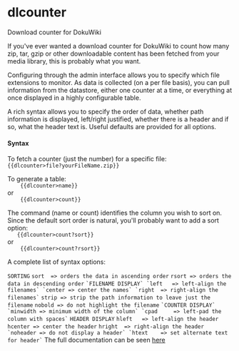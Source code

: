 # dlcounter
Download counter for DokuWiki

If you've ever wanted a download counter for DokuWiki to count how many zip, tar, gzip or other downloadable content has been fetched from your media library, this is probably what you want.

Configuring through the admin interface allows you to specify which file extensions to monitor. As data is collected (on a per file basis), you can pull information from the datastore, either one counter at a time, or everything at once displayed in a highly configurable table.

A rich syntax allows you to specify the order of data, whether path information is displayed, left/right justified, whether there is a header and if so, what the header text is. Useful defaults are provided for all options.

#### Syntax
To fetch a counter (just the number) for a specific file:  
`
    {{dlcounter>file?yourFileName.zip}}  
`

To generate a table:  
`    {{dlcounter>name}}`  
or  
`    {{dlcounter>count}}`


The command (name or count) identifies the column you wish to sort on. Since the default sort order is natural, you'll probably want to add a sort option:  
`   {{dlcounter>count?sort}}`  
or  
`    {{dlcounter>count?rsort}}`

A complete list of syntax options:

`SORTING`
`sort  => orders the data in ascending order`
`rsort => orders the data in descending order`
``
`FILENAME DISPLAY`
`left   => left-align the filenames`
`center => center the names`
`right  => right-align the filenames`
``
`strip => strip the path information to leave just the filename`
`nobold => do not highlight the filename`
``
`COUNTER DISPLAY`
`minwidth => minimum width of the column`
`cpad     => left-pad the column with spaces`
``
`HEADER DISPLAY`
`hleft   => left-align the header`
`hcenter => center the header`
`hright  => right-align the header`
``
`noheader => do not display a header`
`htext    => set alternate text for header`
``
The full documentation can be seen [here](http://philip-p-ide.uk/doku.php/blog:articles:software:doku_dlcounter)
